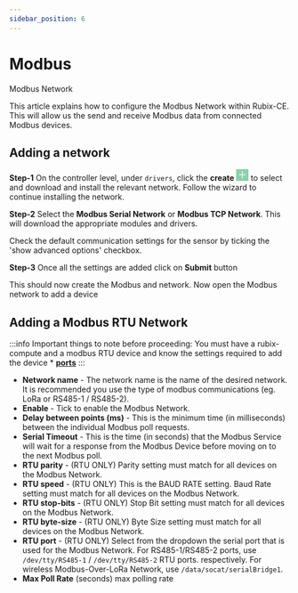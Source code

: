 ```yaml
---
sidebar_position: 6
---
```


# Modbus

Modbus Network

This article explains how to configure the Modbus Network within Rubix-CE. This will allow us the send and receive
Modbus data from connected Modbus devices.

## Adding a network

**Step-1** On the controller level, under `drivers`, click the **create** ![add icon](../img/apps/add-button.png) to
select and download and install the relevant network. Follow the wizard to continue installing the network.

**Step-2** Select the **Modbus Serial Network** or **Modbus TCP Network**. This will download the appropriate modules
and drivers.

Check the default communication settings for the sensor by ticking the 'show advanced options' checkbox.

**Step-3** Once all the settings are added click on **Submit** button

This should now create the Modbus and network. Now open the Modbus network to add a device

## Adding a Modbus RTU Network

:::info
Important things to note before proceeding:
You must have a rubix-compute and a modbus RTU device and know the settings required to add the device *
**[ports](../../hardware/controllers/supervisors/rubix-compute/ports.md)**
:::

* **Network name** - The network name is the name of the desired network. It is recommended you use the type of modbus
  communications (eg. LoRa or RS485-1 / RS485-2).
* **Enable** - Tick to enable the Modbus Network.
* **Delay between points (ms)** - This is the minimum time (in milliseconds) between the individual Modbus poll requests.
* **Serial Timeout** - This is the time (in seconds) that the Modbus Service will wait for a response from the Modbus Device before
  moving on to the next Modbus poll.
* **RTU parity** - (RTU ONLY) Parity setting must match for all devices on the Modbus Network.
* **RTU speed** - (RTU ONLY) This is the BAUD RATE setting. Baud Rate setting must match for all devices on the Modbus
  Network.
* **RTU stop-bits** - (RTU ONLY) Stop Bit setting must match for all devices on the Modbus Network.
* **RTU byte-size** - (RTU ONLY) Byte Size setting must match for all devices on the Modbus Network.
* **RTU port** - (RTU ONLY) Select from the dropdown the serial port that is used for the Modbus Network. For
  RS485-1/RS485-2 ports, use `/dev/tty/RS485-1` / `/dev/tty/RS485-2` RTU ports. respectively. For wireless Modbus-Over-LoRa Network,
  use `/data/socat/serialBridge1`.
* **Max Poll Rate** (seconds) max polling rate
